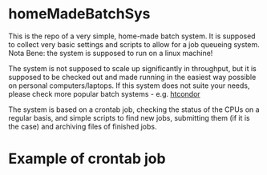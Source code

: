 # homeMadeBatchSys
This is the repo of a very simple, home-made batch system.
It is supposed to collect very basic settings and scripts to allow for a job queueing system.
Nota Bene: the system is supposed to run on a linux machine!

The system is not supposed to scale up significantly in throughput, but it is supposed to be checked out and made running in the easiest way possible on personal computers/laptops.
If this system does not suite your needs, please check more popular batch systems - e.g. [htcondor](https://research.cs.wisc.edu/htcondor/)

The system is based on a crontab job, checking the status of the CPUs on a regular basis, and simple scripts to find new jobs, submitting them (if it is the case) and archiving files of finished jobs.

# Example of crontab job
```  7,17,27,37,47,57 *  *   *   *     cd /home/amereghe/homeMadeBatchSys ; ./submit.sh 5 2>&1 >> submit.sh.log
```